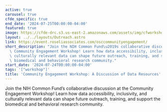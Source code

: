 ```yaml
---
active: true
carousel: true
cfde_specific: true
end_date: '2024-07-25T00:00:00-04:00'
featured: true
image: https://cfde-drc.s3.us-east-2.amazonaws.com/assets/img/cfworkshop2024.jpg
layout: ../../layouts/Outreach.astro
link: https://event.roseliassociates.com/osccommunityengagement/
short_description: "Join the NIH Common Fund\u2019s collaborative discussion at the\
  \ Community Engagement Workshop! Learn how data accessibility, inclusivity, and\
  \ culturally relevant data can shape future outreach, training, and support the\
  \ biomedical and behavioral research community."
start_date: '2024-07-24T00:00:00-04:00'
tags: '["workshop"]'
title: 'Community Engagement Workshop: A Discussion of Data Resources'
---
```

Join the NIH Common Fund’s collaborative discussion at the Community Engagement Workshop! Learn how data accessibility, inclusivity, and culturally relevant data can shape future outreach, training, and support the biomedical and behavioral research community. 